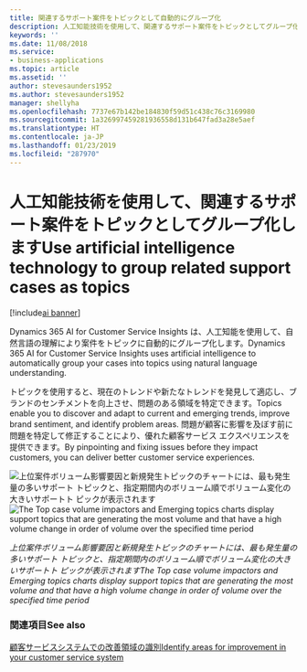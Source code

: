 ```yaml
---
title: 関連するサポート案件をトピックとして自動的にグループ化
description: 人工知能技術を使用して、関連するサポート案件をトピックとしてグループ化します。
keywords: ''
ms.date: 11/08/2018
ms.service:
- business-applications
ms.topic: article
ms.assetid: ''
author: stevesaunders1952
ms.author: stevesaunders1952
manager: shellyha
ms.openlocfilehash: 7737e67b142be184830f59d51c438c76c3169980
ms.sourcegitcommit: 1a326997459281936558d131b647fad3a28e5aef
ms.translationtype: HT
ms.contentlocale: ja-JP
ms.lasthandoff: 01/23/2019
ms.locfileid: "287970"
---
```

# <a name="use-artificial-intelligence-technology-to-group-related-support-cases-as-topics"></a><span data-ttu-id="60f8b-103">人工知能技術を使用して、関連するサポート案件をトピックとしてグループ化します</span><span class="sxs-lookup"><span data-stu-id="60f8b-103">Use artificial intelligence technology to group related support cases as topics</span></span>

[!include[ai banner](../includes/ai.md)] 

<span data-ttu-id="60f8b-104">Dynamics 365 AI for Customer Service Insights は、人工知能を使用して、自然言語の理解により案件をトピックに自動的にグループ化します。</span><span class="sxs-lookup"><span data-stu-id="60f8b-104">Dynamics 365 AI for Customer Service Insights uses artificial intelligence to automatically group your cases into topics using natural language understanding.</span></span> 

<span data-ttu-id="60f8b-105">トピックを使用すると、現在のトレンドや新たなトレンドを発見して適応し、ブランドのセンチメントを向上させ、問題のある領域を特定できます。</span><span class="sxs-lookup"><span data-stu-id="60f8b-105">Topics enable you to discover and adapt to current and emerging trends, improve brand sentiment, and identify problem areas.</span></span> <span data-ttu-id="60f8b-106">問題が顧客に影響を及ぼす前に問題を特定して修正することにより、優れた顧客サービス エクスペリエンスを提供できます。</span><span class="sxs-lookup"><span data-stu-id="60f8b-106">By pinpointing and fixing issues before they impact customers, you can deliver better customer service experiences.</span></span>

<span data-ttu-id="60f8b-107">![上位案件ボリューム影響要因と新規発生トピックのチャートには、最も発生量の多いサポート トピックと、指定期間内のボリューム順でボリューム変化の大きいサポートト ピックが表示されます](media/automated-topic-clustering.png "上位案件ボリューム影響要因と新規発生トピックのチャートには、最も発生量の多いサポート トピックと、指定期間内のボリューム順でボリューム変化の大きいサポートト ピックが表示されます")</span><span class="sxs-lookup"><span data-stu-id="60f8b-107">![The Top case volume impactors and Emerging topics charts display support topics that are generating the most volume and that have a high volume change in order of volume over the specified time period](media/automated-topic-clustering.png "The Top case volume impactors and Emerging topics charts display support topics that are generating the most volume and that have a high volume change in order of volume over the specified time period")</span></span>

<span data-ttu-id="60f8b-108">*上位案件ボリューム影響要因と新規発生トピックのチャートには、最も発生量の多いサポート トピックと、指定期間内のボリューム順でボリューム変化の大きいサポートト ピックが表示されます*</span><span class="sxs-lookup"><span data-stu-id="60f8b-108">*The Top case volume impactors and Emerging topics charts display support topics that are generating the most volume and that have a high volume change in order of volume over the specified time period*</span></span>

### <a name="see-also"></a><span data-ttu-id="60f8b-109">関連項目</span><span class="sxs-lookup"><span data-stu-id="60f8b-109">See also</span></span>
[<span data-ttu-id="60f8b-110">顧客サービスシステムでの改善領域の識別</span><span class="sxs-lookup"><span data-stu-id="60f8b-110">Identify areas for improvement in your customer service system</span></span>](https://docs.microsoft.com/dynamics365/ai/customer-service-insights/improve-system)
